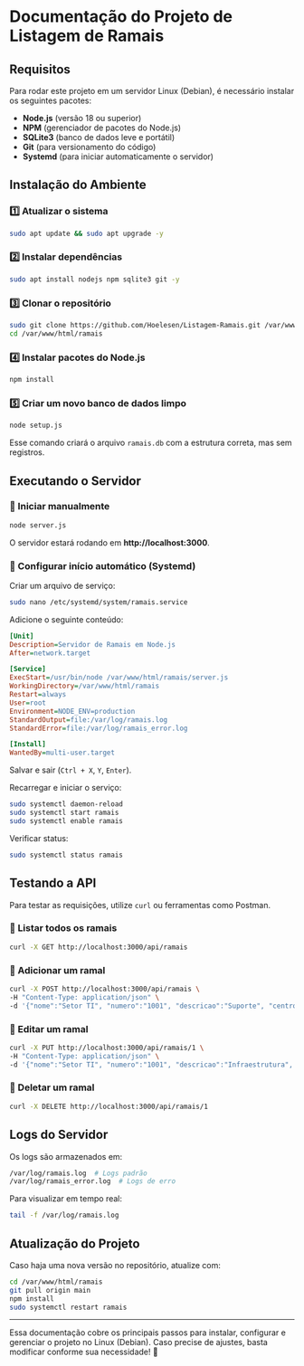 # Documentação do Projeto de Listagem de Ramais

## Requisitos
Para rodar este projeto em um servidor Linux (Debian), é necessário instalar os seguintes pacotes:

- **Node.js** (versão 18 ou superior)
- **NPM** (gerenciador de pacotes do Node.js)
- **SQLite3** (banco de dados leve e portátil)
- **Git** (para versionamento do código)
- **Systemd** (para iniciar automaticamente o servidor)

## Instalação do Ambiente

### 1️⃣ Atualizar o sistema
```sh
sudo apt update && sudo apt upgrade -y
```

### 2️⃣ Instalar dependências
```sh
sudo apt install nodejs npm sqlite3 git -y
```

### 3️⃣ Clonar o repositório
```sh
sudo git clone https://github.com/Hoelesen/Listagem-Ramais.git /var/www/html/ramais
cd /var/www/html/ramais
```

### 4️⃣ Instalar pacotes do Node.js
```sh
npm install
```

### 5️⃣ Criar um novo banco de dados limpo
```sh
node setup.js
```
Esse comando criará o arquivo `ramais.db` com a estrutura correta, mas sem registros.

## Executando o Servidor

### 🔹 Iniciar manualmente
```sh
node server.js
```
O servidor estará rodando em **http://localhost:3000**.

### 🔹 Configurar início automático (Systemd)

Criar um arquivo de serviço:
```sh
sudo nano /etc/systemd/system/ramais.service
```
Adicione o seguinte conteúdo:
```ini
[Unit]
Description=Servidor de Ramais em Node.js
After=network.target

[Service]
ExecStart=/usr/bin/node /var/www/html/ramais/server.js
WorkingDirectory=/var/www/html/ramais
Restart=always
User=root
Environment=NODE_ENV=production
StandardOutput=file:/var/log/ramais.log
StandardError=file:/var/log/ramais_error.log

[Install]
WantedBy=multi-user.target
```

Salvar e sair (`Ctrl + X`, `Y`, `Enter`).

Recarregar e iniciar o serviço:
```sh
sudo systemctl daemon-reload
sudo systemctl start ramais
sudo systemctl enable ramais
```

Verificar status:
```sh
sudo systemctl status ramais
```

## Testando a API

Para testar as requisições, utilize `curl` ou ferramentas como Postman.

### 📌 Listar todos os ramais
```sh
curl -X GET http://localhost:3000/api/ramais
```

### 📌 Adicionar um ramal
```sh
curl -X POST http://localhost:3000/api/ramais \
-H "Content-Type: application/json" \
-d '{"nome":"Setor TI", "numero":"1001", "descricao":"Suporte", "centro_custo":"TI-001"}'
```

### 📌 Editar um ramal
```sh
curl -X PUT http://localhost:3000/api/ramais/1 \
-H "Content-Type: application/json" \
-d '{"nome":"Setor TI", "numero":"1001", "descricao":"Infraestrutura", "centro_custo":"TI-002"}'
```

### 📌 Deletar um ramal
```sh
curl -X DELETE http://localhost:3000/api/ramais/1
```

## Logs do Servidor
Os logs são armazenados em:
```sh
/var/log/ramais.log  # Logs padrão
/var/log/ramais_error.log  # Logs de erro
```
Para visualizar em tempo real:
```sh
tail -f /var/log/ramais.log
```

## Atualização do Projeto

Caso haja uma nova versão no repositório, atualize com:
```sh
cd /var/www/html/ramais
git pull origin main
npm install
sudo systemctl restart ramais
```

---

Essa documentação cobre os principais passos para instalar, configurar e gerenciar o projeto no Linux (Debian). Caso precise de ajustes, basta modificar conforme sua necessidade! 🚀

